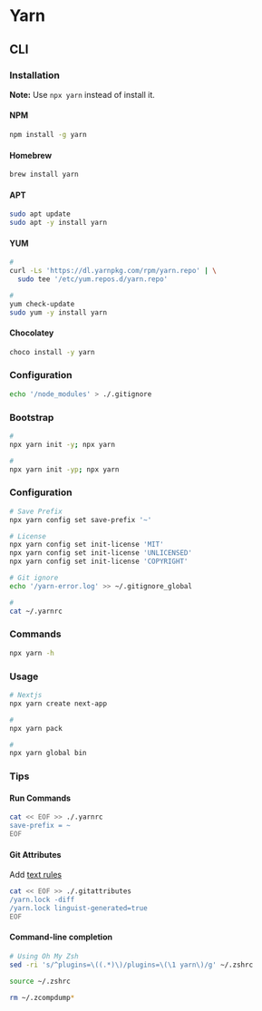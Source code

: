 # Yarn

## CLI

### Installation

**Note:** Use `npx yarn` instead of install it.

#### NPM

```sh
npm install -g yarn
```

#### Homebrew

```sh
brew install yarn
```

#### APT

```sh
sudo apt update
sudo apt -y install yarn
```

#### YUM

```sh
#
curl -Ls 'https://dl.yarnpkg.com/rpm/yarn.repo' | \
  sudo tee '/etc/yum.repos.d/yarn.repo'

#
yum check-update
sudo yum -y install yarn
```

#### Chocolatey

```sh
choco install -y yarn
```

### Configuration

```sh
echo '/node_modules' > ./.gitignore
```

### Bootstrap

```sh
#
npx yarn init -y; npx yarn

#
npx yarn init -yp; npx yarn
```

### Configuration

```sh
# Save Prefix
npx yarn config set save-prefix '~'

# License
npx yarn config set init-license 'MIT'
npx yarn config set init-license 'UNLICENSED'
npx yarn config set init-license 'COPYRIGHT'

# Git ignore
echo '/yarn-error.log' >> ~/.gitignore_global

#
cat ~/.yarnrc
```

### Commands

```sh
npx yarn -h
```

### Usage

```sh
# Nextjs
npx yarn create next-app

#
npx yarn pack

#
npx yarn global bin
```

### Tips

#### Run Commands

```sh
cat << EOF >> ./.yarnrc
save-prefix = ~
EOF
```

#### Git Attributes

Add [text rules](/gitattributes.md#text)

```sh
cat << EOF >> ./.gitattributes
/yarn.lock -diff
/yarn.lock linguist-generated=true
EOF
```

#### Command-line completion

```sh
# Using Oh My Zsh
sed -ri 's/^plugins=\((.*)\)/plugins=\(\1 yarn\)/g' ~/.zshrc

source ~/.zshrc

rm ~/.zcompdump*
```
